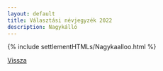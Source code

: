 ```yaml
---
layout: default
title: Választási névjegyzék 2022
description: Nagykálló
---
```


{% include settlementHTMLs/Nagykaalloo.html %}

[Vissza](../)